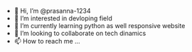 - 👋 Hi, I’m @prasanna-1234
- 👀 I’m interested in devloping field
- 🌱 I’m currently learning python as well responsive website
- 💞️ I’m looking to collaborate on tech dinamics
- 📫 How to reach me ...

<!---
prasanna-1234/prasanna-1234 is a ✨ special ✨ repository because its `README.md` (this file) appears on your GitHub profile.
You can click the Preview link to take a look at your changes.
--->
